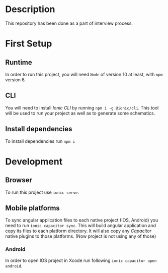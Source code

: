 # Description
This repository has been done as a part of interview process.

# First Setup

## Runtime
In order to run this project, you will need `Node` of version 10 at least, with `npm` version 6.

## CLI
You will need to install *Ionic CLI* by running `npm i -g @ionic/cli`. This tool will be used to run your project as well as to generate some schematics.

## Install dependencies
To install dependencies run `npm i`

# Development

## Browser
To run this project use `ionic serve`.
 
## Mobile platforms

To sync angular application files to each native project (IOS, Android) you need to run `ionic capacitor sync`. This will build angular application and 
copy its files to each platform directory. It will also copy any *Capacitor* native plugins to those platforms. (Now project is not using any of those)

### Android
In order to open IOS project in Xcode run following `ionic capacitor open android`.
